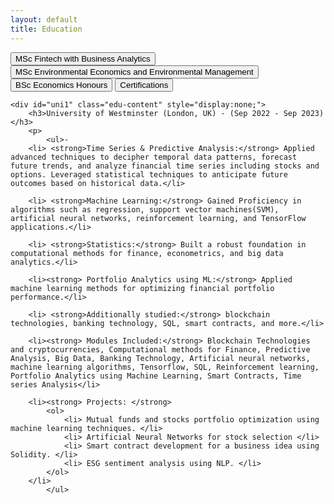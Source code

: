 ```yaml
---
layout: default
title: Education
---
```


<div id="education-container">
    <button class="edu-btn" onclick="toggleEducation('uni1')">MSc Fintech with Business Analytics</button>
    <button class="edu-btn" onclick="toggleEducation('uni2')">MSc Environmental Economics and Environmental Management</button>
    <button class="edu-btn" onclick="toggleEducation('uni3')">BSc Economics Honours</button>
    <button class="edu-btn" onclick="toggleEducation('cert')">Certifications</button>

    <div id="uni1" class="edu-content" style="display:none;">
        <h3>University of Westminster (London, UK) - (Sep 2022 - Sep 2023)</h3>
        <p>
            <ul>- 
        <li> <strong>Time Series & Predictive Analysis:</strong> Applied advanced techniques to decipher temporal data patterns, forecast future trends, and analyze financial time series including stocks and options. Leveraged statistical techniques to anticipate future outcomes based on historical data.</li>
        
        <li> <strong>Machine Learning:</strong> Gained Proficiency in algorithms such as regression, support vector machines(SVM), artificial neural networks, reinforcement learning, and TensorFlow applications.</li>
        
        <li> <strong>Statistics:</strong> Built a robust foundation in computational methods for finance, econometrics, and big data analytics.</li>
        
        <li><strong> Portfolio Analytics using ML:</strong> Applied machine learning methods for optimizing financial portfolio performance.</li>
        
        <li> <strong>Additionally studied:</strong> blockchain technologies, banking technology, SQL, smart contracts, and more.</li>
        
        <li><strong> Modules Included:</strong> Blockchain Technologies and cryptocurrencies, Computational methods for Finance, Predictive Analysis, Big Data, Banking Technology, Artificial neural networks, machine learning algorithms, Tensorflow, SQL, Reinforcement learning, Portfolio Analytics using Machine Learning, Smart Contracts, Time series Analysis</li>
        
        <li><strong> Projects: </strong>
            <ol>
                <li> Mutual funds and stocks portfolio optimization using machine learning techniques. </li>
                <li> Artificial Neural Networks for stock selection </li>
                <li> Smart contract development for a business idea using Solidity. </li>
                <li> ESG sentiment analysis using NLP. </li>
            </ol> 
        </li>
            </ul>
            
</p>
    </div>
    <div id="uni2" class="edu-content" style="display:none;">
        <h3></h3>
        <p>Details about University 2 experience...</p>
    </div>
    <div id="uni3" class="edu-content" style="display:none;">
        <h3></h3>
        <p>Details about University 3 experience...</p>
    </div>
    <div id="cert" class="edu-content" style="display:none;">
        <h3></h3>
        <p>Details about University 3 experience...</p>
    </div>
</div>
